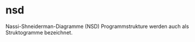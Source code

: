 # nsd
Nassi-Shneiderman-Diagramme (NSD) Programmstrukture werden auch als Struktogramme bezeichnet. 
